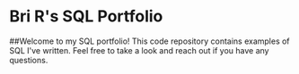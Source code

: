 # Bri R's SQL Portfolio

##Welcome to my SQL portfolio! This code repository contains examples of SQL I've written. Feel free to take a look and reach out if you have any questions.
